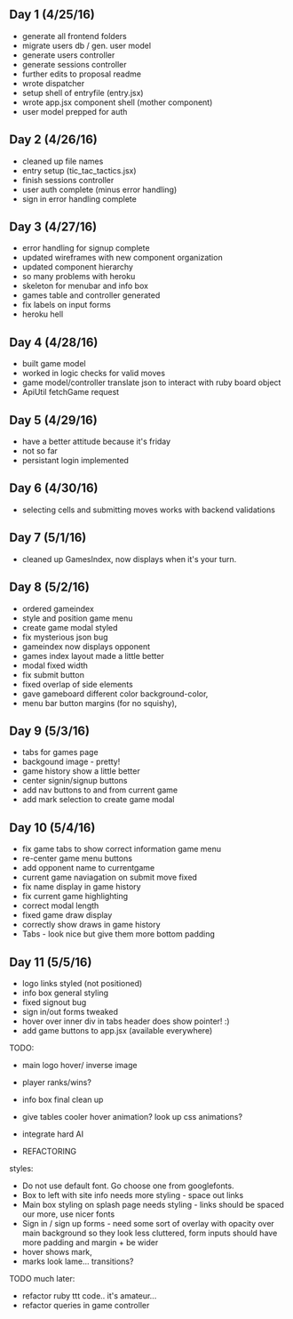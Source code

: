 
## Day 1 (4/25/16)

- generate all frontend folders
- migrate users db / gen. user model
- generate users controller
- generate sessions controller
- further edits to proposal readme
- wrote dispatcher
- setup shell of entryfile (entry.jsx)
- wrote app.jsx component shell (mother component)
- user model prepped for auth

## Day 2 (4/26/16)

- cleaned up file names
- entry setup (tic_tac_tactics.jsx)
- finish sessions controller
- user auth complete (minus error handling)
- sign in error handling complete

## Day 3 (4/27/16)

- error handling for signup complete
- updated wireframes with new component organization
- updated component hierarchy
- so many problems with heroku
- skeleton for menubar and info box
- games table and controller generated
- fix labels on input forms
- heroku hell

## Day 4 (4/28/16)

- built game model
- worked in logic checks for valid moves
- game model/controller translate json to interact with ruby board object
- ApiUtil fetchGame request

## Day 5 (4/29/16)

- have a better attitude because it's friday
- not so far
- persistant login implemented

## Day 6 (4/30/16)

- selecting cells and submitting moves works with backend validations

## Day 7 (5/1/16)

- cleaned up GamesIndex, now displays when it's your turn.

## Day 8 (5/2/16)

- ordered gameindex
- style and position game menu
- create game modal styled
- fix mysterious json bug
- gameindex now displays opponent
- games index layout made a little better
- modal fixed width
- fix submit button
- fixed overlap of side elements
- gave gameboard different color background-color,
- menu bar button margins (for no squishy),

## Day 9 (5/3/16)
- tabs for games page
- backgound image - pretty!
- game history show a little better
- center signin/signup buttons
- add nav buttons to and from current game
- add mark selection to create game modal

## Day 10 (5/4/16)
- fix game tabs to show correct information game menu
- re-center game menu buttons
- add opponent name to currentgame
- current game naviagation on submit move fixed
- fix name display in game history
- fix current game highlighting
- correct modal length
- fixed game draw display
- correctly show draws in game history
- Tabs - look nice but give them more bottom padding

## Day 11 (5/5/16)
- logo links styled (not positioned)
- info box general styling
- fixed signout bug
- sign in/out forms tweaked
- hover over inner div in tabs header does show pointer! :)
- add game buttons to app.jsx (available everywhere)

TODO:
- main logo hover/ inverse image
- player ranks/wins?
- info box final clean up


- give tables cooler hover animation? look up css animations?

- integrate hard AI
- REFACTORING

styles:
- Do not use default font. Go choose one from googlefonts.
- Box to left with site info needs more styling - space out links
- Main box styling on splash page needs styling - links should be spaced our more, use nicer fonts
- Sign in / sign up forms - need some sort of overlay with opacity over main background so they look less cluttered, form inputs should have more padding and margin + be wider
- hover shows mark,
- marks look lame... transitions?

TODO much later:
- refactor ruby ttt code.. it's amateur...  
- refactor queries in game controller
